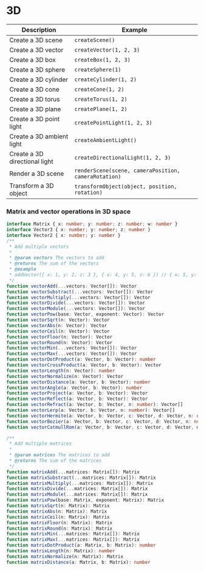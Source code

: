 # 3D

| Description | Example |
| --- | --- |
| Create a 3D scene | `createScene()` |
| Create a 3D vector | `createVector(1, 2, 3)` |
| Create a 3D box | `createBox(1, 2, 3)` |
| Create a 3D sphere | `createSphere(1)` |
| Create a 3D cylinder | `createCylinder(1, 2)` |
| Create a 3D cone | `createCone(1, 2)` |
| Create a 3D torus | `createTorus(1, 2)` |
| Create a 3D plane | `createPlane(1, 2)` |
| Create a 3D point light | `createPointLight(1, 2, 3)` |
| Create a 3D ambient light | `createAmbientLight()` |
| Create a 3D directional light | `createDirectionalLight(1, 2, 3)` |
| Render a 3D scene | `renderScene(scene, cameraPosition, cameraRotation)` |
| Transform a 3D object | `transformObject(object, position, rotation)` |

### Matrix and vector operations in 3D space

```ts
interface Matrix { x: number; y: number; z: number; w: number }
interface Vector3 { x: number; y: number; z: number }
interface Vector2 { x: number; y: number }
/**
 * Add multiple vectors
 *
 * @param vectors The vectors to add
 * @returns The sum of the vectors
 * @example
 * addVector({ x: 1, y: 2, z: 3 }, { x: 4, y: 5, z: 6 }) // { x: 5, y: 7, z: 9 }
 */
function vectorAdd(...vectors: Vector[]): Vector
function vectorSubstract(...vectors: Vector[]): Vector
function vectorMultiply(...vectors: Vector[]): Vector
function vectorDivide(...vectors: Vector[]): Vector
function vectorModule(...vectors: Vector[]): Vector
function vectorPow(base: Vector, exponent: Vector): Vector
function vectorSqrt(n: Vector): Vector
function vectorAbs(n: Vector): Vector
function vectorCeil(n: Vector): Vector
function vectorFloor(n: Vector): Vector
function vectorRound(n: Vector): Vector
function vectorMin(...vectors: Vector[]): Vector
function vectorMax(...vectors: Vector[]): Vector
function vectorDotProduct(a: Vector, b: Vector): number
function vectorCrossProduct(a: Vector, b: Vector): Vector
function vectorLength(n: Vector): number
function vectorNormalize(n: Vector): Vector
function vectorDistance(a: Vector, b: Vector): number
function vectorAngle(a: Vector, b: Vector): number
function vectorProject(a: Vector, b: Vector): Vector
function vectorReflect(a: Vector, b: Vector): Vector
function vectorRefract(a: Vector, b: Vector, n: number): Vector[]
function vectorLerp(a: Vector, b: Vector, n: number): Vector[]
function vectorHermite(a: Vector, b: Vector, c: Vector, d: Vector, n: number): Vector[]
function vectorBezier(a: Vector, b: Vector, c: Vector, d: Vector, n: number): Vector[]
function vectorCatmullRom(a: Vector, b: Vector, c: Vector, d: Vector, n: number): Vector[]

/**
 * Add multiple matrices
 *
 * @param matrices The matrices to add
 * @returns The sum of the matrices
 */
function matrixAdd(...matrices: Matrix[]): Matrix
function matrixSubstract(...matrices: Matrix[]): Matrix
function matrixMultiply(...matrices: Matrix[]): Matrix
function matrixDivide(...matrices: Matrix[]): Matrix
function matrixModule(...matrices: Matrix[]): Matrix
function matrixPow(base: Matrix, exponent: Matrix): Matrix
function matrixSqrt(n: Matrix): Matrix
function matrixAbs(n: Matrix): Matrix
function matrixCeil(n: Matrix): Matrix
function matrixFloor(n: Matrix): Matrix
function matrixRound(n: Matrix): Matrix
function matrixMin(...matrices: Matrix[]): Matrix
function matrixMax(...matrices: Matrix[]): Matrix
function matrixDotProduct(a: Matrix, b: Matrix): number
function matrixLength(n: Matrix): number
function matrixNormalize(n: Matrix): Matrix
function matrixDistance(a: Matrix, b: Matrix): number
```